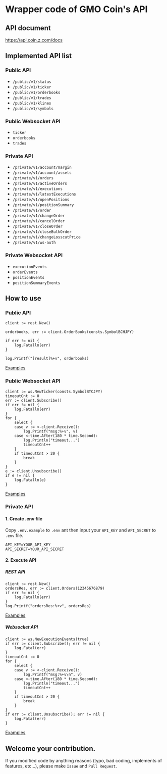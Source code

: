 # Wrapper code of GMO Coin's API
## API document
https://api.coin.z.com/docs

## Implemented API list
### Public API
* `/public/v1/status`
* `/public/v1/ticker`
* `/public/v1/orderbooks`
* `/public/v1/trades`
* `/public/v1/klines`
* `/public/v1/symbols`

### Public Websocket API
* `ticker`
* `orderbooks`
* `trades`

### Private API
* `/private/v1/account/margin`
* `/private/v1/account/assets`
* `/private/v1/orders`
* `/private/v1/activeOrders`
* `/private/v1/executions`
* `/private/v1/latestExecutions`
* `/private/v1/openPositions`
* `/private/v1/positionSummary`
* `/private/v1/order`
* `/private/v1/changeOrder`
* `/private/v1/cancelOrder`
* `/private/v1/closeOrder`
* `/private/v1/closeBulkOrder`
* `/private/v1/changeLosscutPrice`
* `/private/v1/ws-auth`

### Private Websocket API
* `executionEvents`
* `orderEvents`
* `positionEvents`
* `positionSummaryEvents`

## How to use
### Public API
```golang
client := rest.New()

orderbooks, err := client.OrderBooks(consts.SymbolBCHJPY)

if err != nil {
    log.Fatalln(err)
}

log.Printf("[result]%+v", orderbooks)
```

[Examples](https://github.com/ijufumi/gogmocoin-examples/tree/master/app/public/rest)

### Public Websocket API
```golang
client := ws.NewTicker(consts.SymbolBTCJPY)
timeoutCnt := 0
err := client.Subscribe()
if err != nil {
    log.Fatalln(err)
}
for {
    select {
    case v := <-client.Receive():
        log.Printf("msg:%+v", v)
    case <-time.After(180 * time.Second):
        log.Println("timeout...")
        timeoutCnt++
    }
    if timeoutCnt > 20 {
        break
    }
}
e := client.Unsubscribe()
if e != nil {
    log.Fatalln(e)
}
```

[Examples](https://github.com/ijufumi/gogmocoin-examples/tree/master/app/public/ws)

### Private API
#### 1. Create .env file
Copy `.env.example` to `.env` ant then input your `API_KEY` and `API_SECRET` to `.env` file.

```.env
API_KEY=YOUR_API_KEY
API_SECRET=YOUR_API_SECRET
```

#### 2. Execute API

##### REST API
```golang
client := rest.New()
ordersRes, err := client.Orders(12345676879)
if err != nil {
    log.Fatalln(err)
}
log.Printf("ordersRes:%+v", ordersRes)
```

[Examples](https://github.com/ijufumi/gogmocoin-examples/tree/master/app/private/rest)

##### Websocket API
```golang
client := ws.NewExecutionEvents(true)
if err := client.Subscribe(); err != nil {
    log.Fatal(err)
}
timeoutCnt := 0
for {
    select {
    case v := <-client.Receive():
        log.Printf("msg:%+v\n", v)
    case <-time.After(180 * time.Second):
        log.Println("timeout...")
        timeoutCnt++
    }
    if timeoutCnt > 20 {
        break
    }
}
if err := client.Unsubscribe(); err != nil {
    log.Fatal(err)
}
```

[Examples](https://github.com/ijufumi/gogmocoin-examples/tree/master/app/private/ws)


## Welcome your contribution.
If you modified code by anything reasons (typo, bad coding, implements of features, etc...), please make `Issue` and `Pull Request`.
